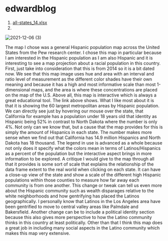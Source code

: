 # edwardblog
1. [all-states_14.xlsx](https://github.com/edwardmazarieg/edwardblog/files/7665937/all-states_14.xlsx)
2. 
![2021-12-06 (3)](https://user-images.githubusercontent.com/94493238/144987420-23d0671e-1c54-459c-bc08-f30f9f486b84.png)

The map I chose was a general Hispanic population map across the United States from the Pew research center. I chose this map in particular because I am interested in the Hispanic population as I am also Hispanic and it is interesting to see a map projection about a racial population in this country. First, just take into consideration that this is from 2014 so it is a bit dated now. We see that this map image uses hue and area with an interval and ratio level of measurement as the different color shades have their own meaning and because it has a high and most informative scale than most 1-dimensional maps, and the area is where these concentrations are placed on the map of the U.S. Above all, this map is interactive which is always a great educational tool. The link above shows. What I like most about it is that it is showing the 60 largest metropolitan areas by Hispanic population. We can directly see just by hovering our mouse over the state, that California for example has a population under 18 years old that identity as Hispanic being 52% in contrast to North Dakota where the number is only 4%. Not only can we know that, but a cause that the map provides for this is simply the amount of Hispanics in each state. The number makes more sense when we find out that California has 14.9 million Hispanics and North Dakota has 18 thousand. The legend in use is advanced as a whole because not only does it specify what the colors mean in terms of Latinos/Hispanics as a percent of the population but the interactive aspect brings in more information to be explored. 
       A critique I would give to the map through all that it provides is some sort of scale that explains the relationship of the data frame extent to the real world when clicking on each state. It can have a close-up view of the state and show a scale of the different high Hispanic populations within those counties to measure how far away each community is from one another. This change or tweak can tell us even more about the Hispanic community such as wealth disparages relative to the white neighborhoods and how gentrifying has placed the Latinos geographically. I personally know that Latinos in the Los Angeles area have been gentrified to move to central valley areas like Palmdale and Bakersfield. Another change can be to include a political identity section because this also gives more perspective to how the Latino community thinks in this country at least politically. Other than that I think this map does a great job in including many social aspects in the Latino community which makes this map very extensive.
